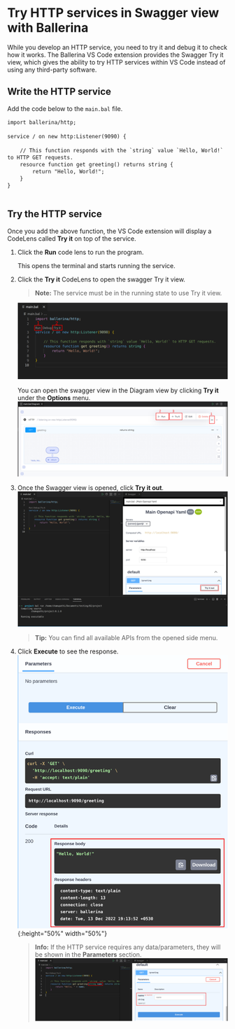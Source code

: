 # Try HTTP services in Swagger view with Ballerina
While you develop an HTTP service, you need to try it and debug it to check how it works. The Ballerina VS Code extension provides the Swagger Try it view, which gives the ability to try HTTP services within VS Code instead of using any third-party software.

## Write the HTTP service
Add the code below to the `main.bal` file.
```ballerina
import ballerina/http;

service / on new http:Listener(9090) {

    // This function responds with the `string` value `Hello, World!` to HTTP GET requests.
    resource function get greeting() returns string {
        return "Hello, World!";
    }
}
    
```

## Try the HTTP service
Once you add the above function, the VS Code extension will display a CodeLens called **Try it** on top of the service.

1. Click the **Run** code lens to run the program. 
    
    This opens the terminal and starts running the service.

2. Click the **Try it** CodeLens to open the swagger Try it view.
   >**Note:** The service must be in the running state to use Try it view.

    ![](/en/docs/img/swagger-codelenses.png?raw=true)

    You can open the swagger view in the Diagram view by clicking **Try it** under the **Options** menu.
      ![](/en/docs/img/tryit-button.png?raw=true)

3. Once the Swagger view is opened, click **Try it out**.
  ![](/en/docs/img/swagger-view-tryit-btn.png?raw=true)

   >**Tip:** You can find all available APIs from the opened side menu.

4. Click **Execute** to see the response.
  ![Swagger response](/en/docs/img/swagger-view-response.png?raw=true){:height="50%" width="50%"}

   >**Info:** If the HTTP service requires any data/parameters, they will be shown in the **Parameters** section.
   ![Swagger parameters](/en/docs/img/swagger-view-parameters.png?raw=true)
